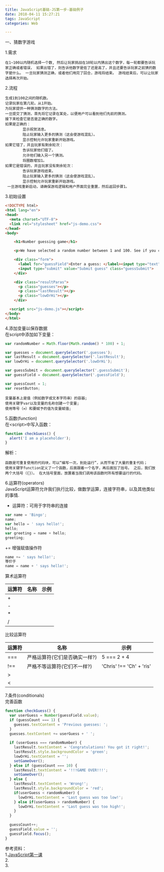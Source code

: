 ```yaml
---
title: JavaScript基础-JS第一步-基础例子
date: 2018-04-11 15:27:21
tags: JavaScript
categories: Web

---
```


一、猜数字游戏	

1.需求

	在1~100以内随机选择一个数, 然后让玩家挑战在10轮以内猜出这个数字，每一轮都要告诉玩家正确或者错误， 如果出错了，则告诉他数字是低了还是高了，并且还要告诉玩家之前猜的数字是什么。 一旦玩家猜测正确，或者他们用完了回合，游戏将结束。 游戏结束后，可以让玩家选择再次开始。
2.流程	
	
	生成1到100之间的随机数。
	记录玩家在第几轮。从1开始。
	为玩家提供一种猜测数字的方法。
	一旦提交了猜测，首先将它记录在某处，以便用户可以看到他们先前的猜测。
	接下来检查它是否是正确的数字。
	如果是正确的：
			显示祝贺消息。
			阻止玩家输入更多的猜测（这会使游戏混乱）。
			显示控制允许玩家重新开始游戏。
	如果它错了，并且玩家有剩余轮次：
			告诉玩家他们错了。
			允许他们输入另一个猜测。
			将圈数增加1。
	如果它是错误的，并且玩家没有剩余轮次：
			告诉玩家游戏结束。
			阻止玩家输入更多的猜测（这会使游戏混乱）。
			显示控制允许玩家重新开始游戏。
	 一旦游戏重新启动，请确保游戏逻辑和用户界面完全重置，然后返回步骤1。
3.初始设置

```html
<!DOCTYPE html>
<html lang="en">
<head>
  <meta charset="UTF-8">
  <link rel="stylesheet" href="js-demo.css">
</head>
<body>

    <h1>Number guessing game</h1>

    <p>We have selected a random number between 1 and 100. See if you can guess it in 10 turns or fewer. We'll tell you if your guess was too high or too low.</p>

    <div class="form">
      <label for="guessField">Enter a guess: </label><input type="text" id="guessField" class="guessField">
      <input type="submit" value="Submit guess" class="guessSubmit">
    </div>

    <div class="resultParas">
      <p class="guesses"></p>
      <p class="lastResult"></p>
      <p class="lowOrHi"></p>
    </div>

  <script src="js-demo.js"></script>
</body>
</html>
```
4.添加变量以保存数据		
在script中添加如下变量：

```js
var randomNumber = Math.floor(Math.random() * 100) + 1;

var guesses = document.querySelector('.guesses');
var lastResult = document.querySelector('.lastResult');
var lowOrHi = document.querySelector('.lowOrHi');

var guessSubmit = document.querySelector('.guessSubmit');
var guessField = document.querySelector('.guessField');

var guessCount = 1;
var resetButton;
```
	
	变量基本上是值（例如数字或文本字符串）的容器;
	使用关键字var以及变量的名称创建一个变量;
	使用等号（=）和要赋予的值为变量赋值;
5.函数(function)		
在&lt;script&gt;中写入函数：

``` js
function checkGuess() {
  alert('I am a placeholder');
}
```
解析：
	
	函数是可重复使用的代码块，可以“编写一次，到处运行”，从而节省了大量的重复代码；
	使用关键字function定义了一个函数，后面跟着一个名字，再后面加了括号。 之后，我们放两个大括号（{}）。 在大括号里面，放置着当我们调用该函数时所有想要运行的代码。
6.运算符(operators)		
JavaScript运算符允许我们执行比较，做数学运算，连接字符串，以及其他类似的事情.		
+ 运算符：可用于字符串的连接
	
```js
var name = 'Bingo';
name;
var hello = ' says hello!';
hello;
var greeting = name + hello;
greeting;
```	 		
+= 增强赋值操作符

```js
name += ' says hello!';
等价于
name = name + ' says hello!';
```
算术运算符	

|运算符|名称|示例|
|---|---|---|
|+|||
|-|||
|*|||
|/|||

比较运算符

|运算符|名称|示例|
|---|---|---|
|===|严格运算符(它们是否确实一样?)|5 === 2 + 4|
|!==|严格不等运算符(它们不一样?)|'Chris' !== 'Ch' + 'ris'|
|>|||
|<|||
7.条件(conditionals)			
完善函数

```js
function checkGuess() {
  var userGuess = Number(guessField.value);
  if (guessCount === 1) {
    guesses.textContent = 'Previous guesses: ';
  }
  guesses.textContent += userGuess + ' ';
 
  if (userGuess === randomNumber) {
    lastResult.textContent = 'Congratulations! You got it right!';
    lastResult.style.backgroundColor = 'green';
    lowOrHi.textContent = '';
    setGameOver();
  } else if (guessCount === 10) {
    lastResult.textContent = '!!!GAME OVER!!!';
    setGameOver();
  } else {
    lastResult.textContent = 'Wrong!';
    lastResult.style.backgroundColor = 'red';
    if(userGuess < randomNumber) {
      lowOrHi.textContent = 'Last guess was too low!';
    } else if(userGuess > randomNumber) {
      lowOrHi.textContent = 'Last guess was too high!';
    }
  }
 
  guessCount++;
  guessField.value = '';
  guessField.focus();
}
```



参考资料：			
1.[JavaScript第一课](https://developer.mozilla.org/zh-CN/docs/Learn/JavaScript/First_steps/A_first_splash)		
2.[]()		
3.[]()		